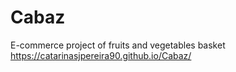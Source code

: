 # Cabaz
E-commerce project of fruits and vegetables basket
https://catarinasjpereira90.github.io/Cabaz/
